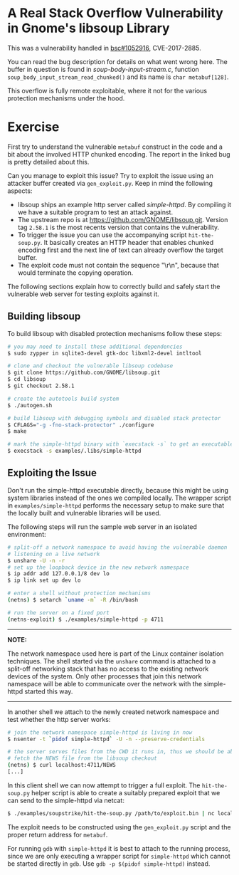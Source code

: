 A Real Stack Overflow Vulnerability in Gnome's libsoup Library
==============================================================

This was a vulnerability handled in [bsc#1052916][1], CVE-2017-2885.

[1]: https://bugzilla.suse.com/show_bug.cgi?id=1052916

You can read the bug description for details on what went wrong here. The
buffer in question is found in _soup-body-input-stream.c_, function
`soup_body_input_stream_read_chunked()` and its name is `char metabuf[128]`.

This overflow is fully remote exploitable, where it not for the various
protection mechanisms under the hood.

Exercise
========

First try to understand the vulnerable `metabuf` construct in the code and a
bit about the involved HTTP chunked encoding. The report in the linked
bug is pretty detailed about this.

Can you manage to exploit this issue? Try to exploit the issue using an
attacker buffer created via `gen_exploit.py`. Keep in mind the following
aspects:

- libsoup ships an example http server called _simple-httpd_. By compiling it
  we have a suitable program to test an attack against.
- The upstream repo is at https://github.com/GNOME/libsoup.git. Version tag
  `2.58.1` is the most recents version that contains the vulnerability.
- To trigger the issue you can use the accompanying script `hit-the-soup.py`.
  It basically creates an HTTP header that enables chunked encoding first and
  the next line of text can already overflow the target buffer.
- The exploit code must not contain the sequence "\r\n", because that would
  terminate the copying operation.

The following sections explain how to correctly build and safely start the
vulnerable web server for testing exploits against it.

Building libsoup
----------------

To build libsoup with disabled protection mechanisms follow these steps:

```sh
# you may need to install these additional dependencies
$ sudo zypper in sqlite3-devel gtk-doc libxml2-devel intltool

# clone and checkout the vulnerable libsoup codebase
$ git clone https://github.com/GNOME/libsoup.git
$ cd libsoup
$ git checkout 2.58.1

# create the autotools build system
$ ./autogen.sh

# build libsoup with debugging symbols and disabled stack protector
$ CFLAGS="-g -fno-stack-protector" ./configure
$ make

# mark the simple-httpd binary with `execstack -s` to get an executable stack.
$ execstack -s examples/.libs/simple-httpd
```

Exploiting the Issue
--------------------

Don't run the simple-httpd executable directly, because this might be using
system libraries instead of the ones we compiled locally. The wrapper script
in `examples/simple-httpd` performs the necessary setup to make sure that
the locally built and vulnerable libraries will be used.

The following steps will run the sample web server in an isolated environment:

```sh
# split-off a network namespace to avoid having the vulnerable daemon
# listening on a live network
$ unshare -U -n -r
# set up the loopback device in the new network namespace
$ ip addr add 127.0.0.1/8 dev lo
$ ip link set up dev lo

# enter a shell without protection mechanisms
(netns) $ setarch `uname -m` -R /bin/bash

# run the server on a fixed port
(netns-exploit) $ ./examples/simple-httpd -p 4711
```

---
**NOTE:**

The network namespace used here is part of the Linux container isolation
techniques. The shell started via the `unshare` command is attached to a
split-off networking stack that has no access to the existing network devices
of the system. Only other processes that join this network namespace will be
able to communicate over the network with the simple-httpd started this way.

---

In another shell we attach to the newly created network namespace and test
whether the http server works:

```sh
# join the network namespace simple-httpd is living in now
$ nsenter -t `pidof simple-httpd` -U -n --preserve-credentials

# the server serves files from the CWD it runs in, thus we should be able to
# fetch the NEWS file from the libsoup checkout
(netns) $ curl localhost:4711/NEWS
[...]
```

In this client shell we can now attempt to trigger a full exploit. The
`hit-the-soup.py` helper script is able to create a suitably prepared exploit
that we can send to the simple-httpd via netcat:

```sh
$ ./examples/soupstrike/hit-the-soup.py /path/to/exploit.bin | nc localhost 4711
```

The exploit needs to be constructed using the `gen_exploit.py` script and the
proper return address for `metabuf`.

For running `gdb` with `simple-httpd` it is best to attach to the running
process, since we are only executing a wrapper script for `simple-httpd` which
cannot be started directly in `gdb`. Use `gdb -p $(pidof simple-httpd)`
instead.
